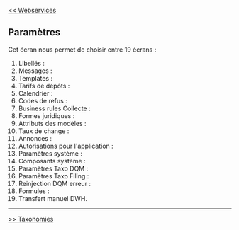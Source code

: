 [<< Webservices](2-2-6-webservices.md)


## Paramètres ##

Cet écran nous permet de choisir entre 19 écrans :

1) Libellés : 
2) Messages : 
3) Templates : 
4) Tarifs de dépôts :
5) Calendrier : 
6) Codes de refus : 
7) Business rules Collecte :
8) Formes juridiques : 
9) Attributs des modèles : 
10) Taux de change : 
11) Annonces : 
12) Autorisations pour l'application : 
13) Paramètres système :
14) Composants système : 
15) Paramètres Taxo DQM : 
16) Paramètres Taxo Filing : 
17) Reinjection DQM erreur : 
18) Formules : 
19) Transfert manuel DWH.

---

[>> Taxonomies](2-2-8-taxonomies.md)